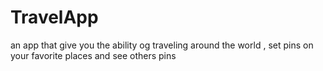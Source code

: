 # TravelApp
an app that give you the ability og traveling around the world , set pins on your favorite places and see others pins 

